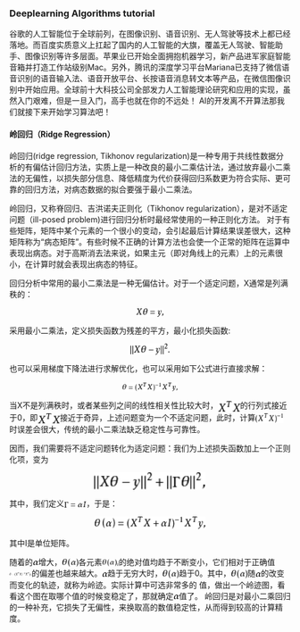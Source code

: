 ### Deeplearning Algorithms tutorial
谷歌的人工智能位于全球前列，在图像识别、语音识别、无人驾驶等技术上都已经落地。而百度实质意义上扛起了国内的人工智能的大旗，覆盖无人驾驶、智能助手、图像识别等许多层面。苹果业已开始全面拥抱机器学习，新产品进军家庭智能音箱并打造工作站级别Mac。另外，腾讯的深度学习平台Mariana已支持了微信语音识别的语音输入法、语音开放平台、长按语音消息转文本等产品，在微信图像识别中开始应用。全球前十大科技公司全部发力人工智能理论研究和应用的实现，虽然入门艰难，但是一旦入门，高手也就在你的不远处！
AI的开发离不开算法那我们就接下来开始学习算法吧！

#### 岭回归（Ridge Regression）

岭回归(ridge regression, Tikhonov regularization)是一种专用于共线性数据分析的有偏估计回归方法，实质上是一种改良的最小二乘估计法，通过放弃最小二乘法的无偏性，以损失部分信息、降低精度为代价获得回归系数更为符合实际、更可靠的回归方法，对病态数据的拟合要强于最小二乘法。

岭回归，又称脊回归、吉洪诺夫正则化（Tikhonov regularization），是对不适定问题（ill-posed problem)进行回归分析时最经常使用的一种正则化方法。
对于有些矩阵，矩阵中某个元素的一个很小的变动，会引起最后计算结果误差很大，这种矩阵称为“病态矩阵”。有些时候不正确的计算方法也会使一个正常的矩阵在运算中表现出病态。对于高斯消去法来说，如果主元（即对角线上的元素）上的元素很小，在计算时就会表现出病态的特征。

回归分析中常用的最小二乘法是一种无偏估计。对于一个适定问题，X通常是列满秩的：
<p align="center">
<img width="50" align="center" src="../../images/160.jpg" />
</p>
采用最小二乘法，定义损失函数为残差的平方，最小化损失函数:
<p align="center">
<img width="70" align="center" src="../../images/161.jpg" />
</p>
也可以采用梯度下降法进行求解优化，也可以采用如下公式进行直接求解：

<p align="center">
<img width="100" align="center" src="../../images/162.jpg" />
</p>

当X不是列满秩时，或者某些列之间的线性相关性比较大时，<img width="40" align="center" src="../../images/164.jpg" />的行列式接近于0，即<img width="40" align="center" src="../../images/164.jpg" />接近于奇异，上述问题变为一个不适定问题，此时，计算<img width="50" align="center" src="../../images/165.jpg" />时误差会很大，传统的最小二乘法缺乏稳定性与可靠性。

因而，我们需要将不适定问题转化为适定问题：我们为上述损失函数加上一个正则化项，变为
<p align="center">
<img width="200" align="center" src="../../images/166.jpg" />
</p>

其中，我们定义<img width="40" align="center" src="../../images/167.jpg" />，于是：
<p align="center">
<img width="200" align="center" src="../../images/168.jpg" />
</p>
其中I是单位矩阵。

随着的<img width="10" align="center" src="../../images/169.jpg" />增大，<img width="30" align="center" src="../../images/170.jpg" />各元素<img width="30" align="center" src="../../images/171.jpg" />的绝对值均趋于不断变小，它们相对于正确值<img width="40" align="center" src="../../images/163.jpg" />的偏差也越来越大。<img width="10" align="center" src="../../images/169.jpg" />趋于无穷大时，<img width="30" align="center" src="../../images/170.jpg" />趋于0。其中，<img width="30" align="center" src="../../images/170.jpg" />随<img width="10" align="center" src="../../images/169.jpg" />的改变而变化的轨迹，就称为岭迹。实际计算中可选非常多的  值，做出一个岭迹图，看看这个图在取哪个值的时候变稳定了，那就确定<img width="10" align="center" src="../../images/169.jpg" />值了。
岭回归是对最小二乘回归的一种补充，它损失了无偏性，来换取高的数值稳定性，从而得到较高的计算精度。
